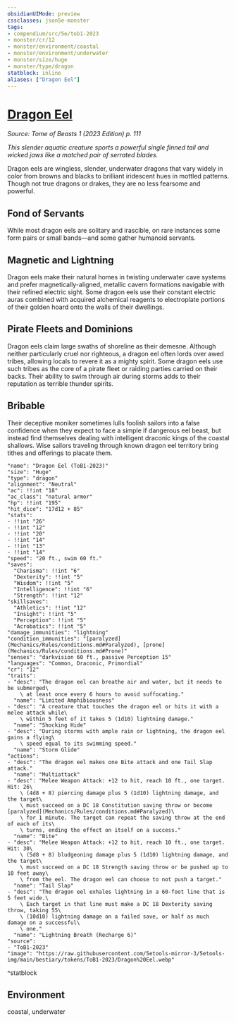 ```yaml
---
obsidianUIMode: preview
cssclasses: json5e-monster
tags:
- compendium/src/5e/tob1-2023
- monster/cr/12
- monster/environment/coastal
- monster/environment/underwater
- monster/size/huge
- monster/type/dragon
statblock: inline
aliases: ["Dragon Eel"]
---
```

# [Dragon Eel](Mechanics\bestiary\dragon/dragon-eel-tob1-2023.md)
*Source: Tome of Beasts 1 (2023 Edition) p. 111*  

*This slender aquatic creature sports a powerful single finned tail and wicked jaws like a matched pair of serrated blades.*

Dragon eels are wingless, slender, underwater dragons that vary widely in color from browns and blacks to brilliant iridescent hues in mottled patterns. Though not true dragons or drakes, they are no less fearsome and powerful.

## Fond of Servants

While most dragon eels are solitary and irascible, on rare instances some form pairs or small bands—and some gather humanoid servants.

## Magnetic and Lightning

Dragon eels make their natural homes in twisting underwater cave systems and prefer magnetically-aligned, metallic cavern formations navigable with their refined electric sight. Some dragon eels use their constant electric auras combined with acquired alchemical reagents to electroplate portions of their golden hoard onto the walls of their dwellings.

## Pirate Fleets and Dominions

Dragon eels claim large swaths of shoreline as their demesne. Although neither particularly cruel nor righteous, a dragon eel often lords over awed tribes, allowing locals to revere it as a mighty spirit. Some dragon eels use such tribes as the core of a pirate fleet or raiding parties carried on their backs. Their ability to swim through air during storms adds to their reputation as terrible thunder spirits.

## Bribable

Their deceptive moniker sometimes lulls foolish sailors into a false confidence when they expect to face a simple if dangerous eel beast, but instead find themselves dealing with intelligent draconic kings of the coastal shallows. Wise sailors traveling through known dragon eel territory bring tithes and offerings to placate them.

```statblock
"name": "Dragon Eel (ToB1-2023)"
"size": "Huge"
"type": "dragon"
"alignment": "Neutral"
"ac": !!int "18"
"ac_class": "natural armor"
"hp": !!int "195"
"hit_dice": "17d12 + 85"
"stats":
- !!int "26"
- !!int "12"
- !!int "20"
- !!int "14"
- !!int "13"
- !!int "14"
"speed": "20 ft., swim 60 ft."
"saves":
  "Charisma": !!int "6"
  "Dexterity": !!int "5"
  "Wisdom": !!int "5"
  "Intelligence": !!int "6"
  "Strength": !!int "12"
"skillsaves":
  "Athletics": !!int "12"
  "Insight": !!int "5"
  "Perception": !!int "5"
  "Acrobatics": !!int "5"
"damage_immunities": "lightning"
"condition_immunities": "[paralyzed](Mechanics/Rules/conditions.md#Paralyzed), [prone](Mechanics/Rules/conditions.md#Prone)"
"senses": "darkvision 60 ft., passive Perception 15"
"languages": "Common, Draconic, Primordial"
"cr": "12"
"traits":
- "desc": "The dragon eel can breathe air and water, but it needs to be submerged\
    \ at least once every 6 hours to avoid suffocating."
  "name": "Limited Amphibiousness"
- "desc": "A creature that touches the dragon eel or hits it with a melee attack while\
    \ within 5 feet of it takes 5 (1d10) lightning damage."
  "name": "Shocking Hide"
- "desc": "During storms with ample rain or lightning, the dragon eel gains a flying\
    \ speed equal to its swimming speed."
  "name": "Storm Glide"
"actions":
- "desc": "The dragon eel makes one Bite attack and one Tail Slap attack."
  "name": "Multiattack"
- "desc": "Melee Weapon Attack: +12 to hit, reach 10 ft., one target. Hit: 26\
    \ (4d8 + 8) piercing damage plus 5 (1d10) lightning damage, and the target\
    \ must succeed on a DC 18 Constitution saving throw or become [paralyzed](Mechanics/Rules/conditions.md#Paralyzed)\
    \ for 1 minute. The target can repeat the saving throw at the end of each of its\
    \ turns, ending the effect on itself on a success."
  "name": "Bite"
- "desc": "Melee Weapon Attack: +12 to hit, reach 10 ft., one target. Hit: 30\
    \ (5d8 + 8) bludgeoning damage plus 5 (1d10) lightning damage, and the target\
    \ must succeed on a DC 18 Strength saving throw or be pushed up to 10 feet away\
    \ from the eel. The dragon eel can choose to not push a target."
  "name": "Tail Slap"
- "desc": "The dragon eel exhales lightning in a 60-foot line that is 5 feet wide.\
    \ Each target in that line must make a DC 18 Dexterity saving throw, taking 55\
    \ (10d10) lightning damage on a failed save, or half as much damage on a successful\
    \ one."
  "name": "Lightning Breath (Recharge 6)"
"source":
- "ToB1-2023"
"image": "https://raw.githubusercontent.com/5etools-mirror-3/5etools-img/main/bestiary/tokens/ToB1-2023/Dragon%20Eel.webp"
```
^statblock

## Environment

coastal, underwater
